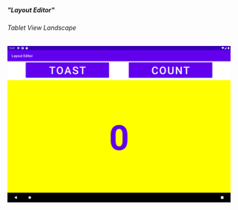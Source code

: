<h5>"Layout Editor"</h5>
<h6>Tablet View Landscape</h6>
<img src="https://raw.githubusercontent.com/sakriya777/LayoutEditor/challenge/images/Screenshot_1615272998.png" width="800" title="Tablet View Landscape">
